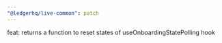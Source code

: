 ```yaml
---
"@ledgerhq/live-common": patch
---
```


feat: returns a function to reset states of useOnboardingStatePolling hook
